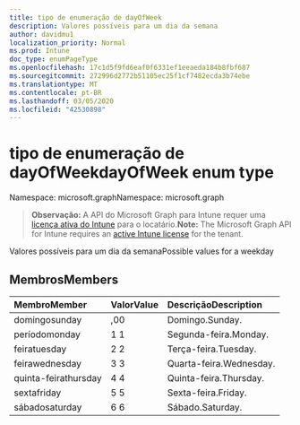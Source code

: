 ```yaml
---
title: tipo de enumeração de dayOfWeek
description: Valores possíveis para um dia da semana
author: davidmu1
localization_priority: Normal
ms.prod: Intune
doc_type: enumPageType
ms.openlocfilehash: 17c1d5f9fd6eaf0f6331ef1eeaeda184b8fbf687
ms.sourcegitcommit: 272996d2772b51105ec25f1cf7482ecda3b74ebe
ms.translationtype: MT
ms.contentlocale: pt-BR
ms.lasthandoff: 03/05/2020
ms.locfileid: "42530898"
---
```

# <a name="dayofweek-enum-type"></a><span data-ttu-id="dbe1c-103">tipo de enumeração de dayOfWeek</span><span class="sxs-lookup"><span data-stu-id="dbe1c-103">dayOfWeek enum type</span></span>

<span data-ttu-id="dbe1c-104">Namespace: microsoft.graph</span><span class="sxs-lookup"><span data-stu-id="dbe1c-104">Namespace: microsoft.graph</span></span>

> <span data-ttu-id="dbe1c-105">**Observação:** A API do Microsoft Graph para Intune requer uma [licença ativa do Intune](https://go.microsoft.com/fwlink/?linkid=839381) para o locatário.</span><span class="sxs-lookup"><span data-stu-id="dbe1c-105">**Note:** The Microsoft Graph API for Intune requires an [active Intune license](https://go.microsoft.com/fwlink/?linkid=839381) for the tenant.</span></span>

<span data-ttu-id="dbe1c-106">Valores possíveis para um dia da semana</span><span class="sxs-lookup"><span data-stu-id="dbe1c-106">Possible values for a weekday</span></span>

## <a name="members"></a><span data-ttu-id="dbe1c-107">Membros</span><span class="sxs-lookup"><span data-stu-id="dbe1c-107">Members</span></span>
|<span data-ttu-id="dbe1c-108">Membro</span><span class="sxs-lookup"><span data-stu-id="dbe1c-108">Member</span></span>|<span data-ttu-id="dbe1c-109">Valor</span><span class="sxs-lookup"><span data-stu-id="dbe1c-109">Value</span></span>|<span data-ttu-id="dbe1c-110">Descrição</span><span class="sxs-lookup"><span data-stu-id="dbe1c-110">Description</span></span>|
|:---|:---|:---|
|<span data-ttu-id="dbe1c-111">domingo</span><span class="sxs-lookup"><span data-stu-id="dbe1c-111">sunday</span></span>|<span data-ttu-id="dbe1c-112">,0</span><span class="sxs-lookup"><span data-stu-id="dbe1c-112">0</span></span>|<span data-ttu-id="dbe1c-113">Domingo.</span><span class="sxs-lookup"><span data-stu-id="dbe1c-113">Sunday.</span></span>|
|<span data-ttu-id="dbe1c-114">período</span><span class="sxs-lookup"><span data-stu-id="dbe1c-114">monday</span></span>|<span data-ttu-id="dbe1c-115">1 </span><span class="sxs-lookup"><span data-stu-id="dbe1c-115">1</span></span>|<span data-ttu-id="dbe1c-116">Segunda-feira.</span><span class="sxs-lookup"><span data-stu-id="dbe1c-116">Monday.</span></span>|
|<span data-ttu-id="dbe1c-117">feira</span><span class="sxs-lookup"><span data-stu-id="dbe1c-117">tuesday</span></span>|<span data-ttu-id="dbe1c-118">2 </span><span class="sxs-lookup"><span data-stu-id="dbe1c-118">2</span></span>|<span data-ttu-id="dbe1c-119">Terça-feira.</span><span class="sxs-lookup"><span data-stu-id="dbe1c-119">Tuesday.</span></span>|
|<span data-ttu-id="dbe1c-120">feira</span><span class="sxs-lookup"><span data-stu-id="dbe1c-120">wednesday</span></span>|<span data-ttu-id="dbe1c-121">3 </span><span class="sxs-lookup"><span data-stu-id="dbe1c-121">3</span></span>|<span data-ttu-id="dbe1c-122">Quarta-feira.</span><span class="sxs-lookup"><span data-stu-id="dbe1c-122">Wednesday.</span></span>|
|<span data-ttu-id="dbe1c-123">quinta-feira</span><span class="sxs-lookup"><span data-stu-id="dbe1c-123">thursday</span></span>|<span data-ttu-id="dbe1c-124">4 </span><span class="sxs-lookup"><span data-stu-id="dbe1c-124">4</span></span>|<span data-ttu-id="dbe1c-125">Quinta-feira.</span><span class="sxs-lookup"><span data-stu-id="dbe1c-125">Thursday.</span></span>|
|<span data-ttu-id="dbe1c-126">sexta</span><span class="sxs-lookup"><span data-stu-id="dbe1c-126">friday</span></span>|<span data-ttu-id="dbe1c-127">5 </span><span class="sxs-lookup"><span data-stu-id="dbe1c-127">5</span></span>|<span data-ttu-id="dbe1c-128">Sexta-feira.</span><span class="sxs-lookup"><span data-stu-id="dbe1c-128">Friday.</span></span>|
|<span data-ttu-id="dbe1c-129">sábado</span><span class="sxs-lookup"><span data-stu-id="dbe1c-129">saturday</span></span>|<span data-ttu-id="dbe1c-130">6 </span><span class="sxs-lookup"><span data-stu-id="dbe1c-130">6</span></span>|<span data-ttu-id="dbe1c-131">Sábado.</span><span class="sxs-lookup"><span data-stu-id="dbe1c-131">Saturday.</span></span>|




